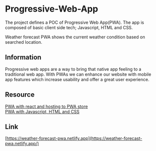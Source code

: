 # Progressive-Web-App

The project defines a POC of Progressive Web App(PWA). The app is composed of basic client side tech; Javascript, HTML and CSS.

Weather forecast PWA shows the current weather condition based on searched location.

## Information

Progressive web apps are a way to bring that native app feeling to a traditional web app. With PWAs we can enhance our website with mobile app features which increase usability and offer a great user experience.

## Resource

[PWA with react and hosting to PWA store](https://www.youtube.com/watch?v=IaJqMcOMuDM)<br/>
[PWA with Javascript, HTML and CSS](https://www.freecodecamp.org/news/build-a-pwa-from-scratch-with-html-css-and-javascript/)

## Link

[https://weather-forecast-pwa.netlify.app](https://weather-forecast-pwa.netlify.app/)
